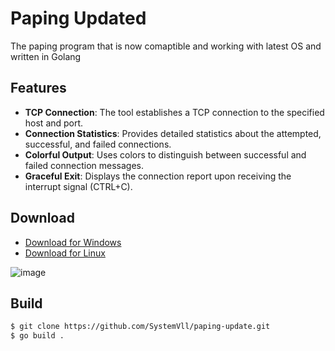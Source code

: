# Paping Updated
The paping program that is now comaptible and working with latest OS and written in Golang

## Features

- **TCP Connection**: The tool establishes a TCP connection to the specified host and port.
- **Connection Statistics**: Provides detailed statistics about the attempted, successful, and failed connections.
- **Colorful Output**: Uses colors to distinguish between successful and failed connection messages.
- **Graceful Exit**: Displays the connection report upon receiving the interrupt signal (CTRL+C).

## Download
  - [Download for Windows](https://github.com/SystemVll/paping-update/releases/download/binaries/paping.exe)
  - [Download for Linux](https://github.com/SystemVll/paping-update/releases/download/binaries/paping)

![image](https://github.com/SystemVll/paping-update/assets/69421356/670f9ed9-4583-4f1a-945b-c634fa6105cd)

## Build
```bash
$ git clone https://github.com/SystemVll/paping-update.git
$ go build .
```
